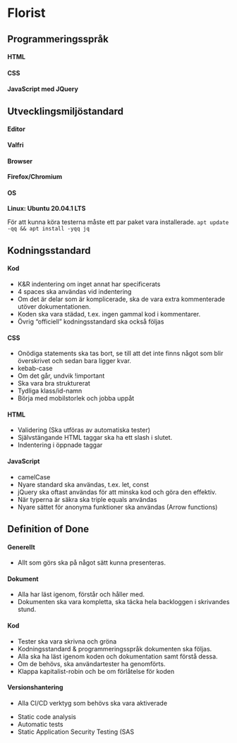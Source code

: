 # Florist

## Programmeringsspråk

#### HTML
#### CSS
#### JavaScript med JQuery



## Utvecklingsmiljöstandard

#### Editor 
**Valfri**

#### Browser 
**Firefox/Chromium**

#### OS 
**Linux: Ubuntu 20.04.1 LTS**

För att kunna köra testerna måste ett par paket vara installerade.
`apt update -qq && apt install -yqq jq`



## Kodningsstandard

#### Kod
+ K&R indentering om inget annat har specificerats
+ 4 spaces ska användas vid indentering
+ Om det är delar som är komplicerade, ska de vara extra kommenterade utöver dokumentationen.
+ Koden ska vara städad, t.ex. ingen gammal kod i kommentarer.
+ Övrig “officiell” kodningsstandard ska också följas
#### CSS
+ Onödiga statements ska tas bort, se till att det inte finns något som blir överskrivet och sedan bara ligger kvar.
+ kebab-case
+ Om det går, undvik !important
+ Ska vara bra strukturerat
+ Tydliga klass/id-namn
+ Börja med mobilstorlek och jobba uppåt
#### HTML
+ Validering (Ska utföras av automatiska tester)
+ Självstängande HTML taggar ska ha ett slash i slutet.
+ Indentering i öppnade taggar
#### JavaScript
+ camelCase
+ Nyare standard ska användas, t.ex. let, const
+ jQuery ska oftast användas för att minska kod och göra den effektiv.
+ När typerna är säkra ska triple equals användas
+ Nyare sättet för anonyma funktioner ska användas (Arrow functions)



## Definition of Done 

#### Generellt
+ Allt som görs ska på något sätt kunna presenteras.
#### Dokument
+ Alla har läst igenom, förstår och håller med.
+ Dokumenten ska vara kompletta, ska täcka hela backloggen i skrivandes stund.
#### Kod
+ Tester ska vara skrivna och gröna
+ Kodningsstandard & programmeringsspråk dokumenten ska följas.
+ Alla ska ha läst igenom koden och dokumentation samt förstå dessa.
+ Om de behövs, ska användartester ha genomförts.
+ Klappa kapitalist-robin och be om förlåtelse för koden
#### Versionshantering 
+ Alla CI/CD verktyg som behövs ska vara aktiverade
- Static code analysis
- Automatic tests
- Static Application Security Testing (SAS
